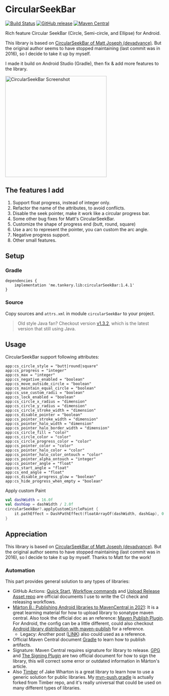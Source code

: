 # CircularSeekBar

[![Build Status](https://github.com/tankery/CircularSeekBar/actions/workflows/ci-check.yml/badge.svg?event=push&branch=master)](https://github.com/tankery/CircularSeekBar/actions/workflows/ci-check.yml)
[![GitHub release](https://img.shields.io/github/release/tankery/CircularSeekBar.svg?label=demo)](https://github.com/tankery/CircularSeekBar/releases)
[![Maven Central](https://img.shields.io/maven-central/v/me.tankery.lib/circularSeekBar)](https://search.maven.org/artifact/me.tankery.lib/circularSeekBar)

Rich feature Circular SeekBar (Circle, Semi-circle, and Ellipse) for Android.

This library is based on [CircularSeekBar of Matt Joseph (devadvance)](https://github.com/devadvance/circularseekbar).
But the original author seems to have stopped maintaining (last commit was in 2016), so I decide to take it up by myself.

I made it build on Android Studio (Gradle), then fix & add more features to the library.

<img src="/art/capture.jpg" alt="CircularSeekBar Screenshot" width="320" height="auto">

## The features I add

1. Support float progress, instead of integer only.
2. Refactor the name of the attributes, to avoid conflicts.
3. Disable the seek pointer, make it work like a circular progress bar.
4. Some other bug fixes for Matt's CircularSeekBar.
5. Customize the shape of progress end (butt, round, square)
6. Use a arc to represent the pointer, you can custom the arc angle.
7. Negative progress support.
8. Other small features.

## Setup

### Gradle

``` Gradle
dependencies {
    implementation 'me.tankery.lib:circularSeekBar:1.4.1'
}
```

### Source

Copy sources and `attrs.xml` in module `circularSeekBar` to your project.

> Old style Java fan? Checkout version [v1.3.2](https://github.com/tankery/CircularSeekBar/releases/tag/v1.3.2), which is the latest version that still using Java.

## Usage

CircularSeekBar support following attributes:
```
app:cs_circle_style = "butt|round|square"
app:cs_progress = "integer"
app:cs_max = "integer"
app:cs_negative_enabled = "boolean"
app:cs_move_outside_circle = "boolean"
app:cs_maintain_equal_circle = "boolean"
app:cs_use_custom_radii = "boolean"
app:cs_lock_enabled = "boolean"
app:cs_circle_x_radius = "dimension"
app:cs_circle_y_radius = "dimension"
app:cs_circle_stroke_width = "dimension"
app:cs_disable_pointer = "boolean"
app:cs_pointer_stroke_width = "dimension"
app:cs_pointer_halo_width = "dimension"
app:cs_pointer_halo_border_width = "dimension"
app:cs_circle_fill = "color"
app:cs_circle_color = "color"
app:cs_circle_progress_color = "color"
app:cs_pointer_color = "color"
app:cs_pointer_halo_color = "color"
app:cs_pointer_halo_color_ontouch = "color"
app:cs_pointer_alpha_ontouch = "integer"
app:cs_pointer_angle = "float"
app:cs_start_angle = "float"
app:cs_end_angle = "float"
app:cs_disable_progress_glow = "boolean"
app:cs_hide_progress_when_empty = "boolean"
```

Apply custom Paint

```kotlin
val dashWidth = 16.0f
val dashGap = dashWidth / 2.0f
circularSeekBar?.applyCustomCirclePaint {
    it.pathEffect = DashPathEffect(floatArrayOf(dashWidth, dashGap), 0.0f)
}
```

## Appreciation

This library is based on [CircularSeekBar of Matt Joseph (devadvance)](https://github.com/devadvance/circularseekbar).
But the original author seems to have stopped maintaining (last commit was in 2016), so I decide to take it up by myself. Thanks to Matt for the work!

### Automation

This part provides general solution to any types of libraries:

- GitHub Actions: [Quick Start](https://docs.github.com/en/actions/quickstart), [Workflow commands](https://docs.github.com/en/actions/reference/workflow-commands-for-github-actions) and [Upload Release Asset repo](https://github.com/actions/upload-release-asset) are official documents I use to write the CI check and releasing workflows.
- [Márton B.: Publishing Android libraries to MavenCentral in 2021](https://getstream.io/blog/publishing-libraries-to-mavencentral-2021/): It is a great learning material for how to upload library to sonatype maven central. Also took the official doc as an reference: [Maven Publish Plugin](https://docs.gradle.org/current/userguide/publishing_maven.html). For Android, the config can be a little different, could also checkout [Android library distribution with maven-publish](https://proandroiddev.com/android-library-distribution-with-maven-publish-28ac59b8ecb8) for a reference.
   - Legacy: Another post ([LINK](https://proandroiddev.com/publishing-your-first-android-library-to-mavencentral-be2c51330b88)) also could used as a reference.
- Official Maven Central document [Gradle](https://central.sonatype.org/publish/publish-gradle/) to learn how to publish artifacts.
- Signature: Maven Central requires signature for library to release. [GPG](https://central.sonatype.org/publish/requirements/gpg/#distributing-your-public-key) and [The Signing Plugin](https://docs.gradle.org/current/userguide/signing_plugin.html) are two official document for how to sign the library, this will correct some error or outdated information in Márton's article.
- Also [Timber](https://github.com/JakeWharton/timber) of Jake Wharton is a great library to learn how to use a generic solution for public libraries. My [mvn-push.gradle](https://github.com/tankery/CircularSeekBar/blob/master/gradle/mvn-push.gradle) is actually forked from Timber repo, and it's really universal that could be used on many different types of libraries.

